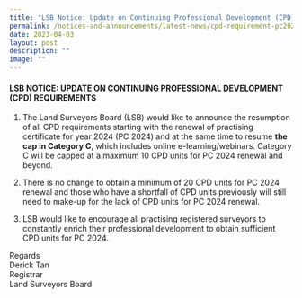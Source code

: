 ```yaml
---
title: "LSB Notice: Update on Continuing Professional Development (CPD) Requirements"
permalink: /notices-and-announcements/latest-news/cpd-requirement-pc2024/
date: 2023-04-03
layout: post
description: ""
image: ""
---
```

#### LSB NOTICE: UPDATE ON CONTINUING PROFESSIONAL DEVELOPMENT (CPD) REQUIREMENTS 

1. The Land Surveyors Board (LSB) would like to announce the resumption of all CPD requirements starting with the renewal of practising certificate for year 2024 (PC 2024) and at the same time to resume **the cap in Category C**, which includes online e-learning/webinars. Category C will be capped at a maximum 10 CPD units for PC 2024 renewal and beyond.<br>


2. There is no change to obtain a minimum of 20 CPD units for PC 2024 renewal and those who have a shortfall of CPD units previously will still need to make-up for the lack of CPD units for PC 2024 renewal.<br>


3.  LSB would like to encourage all practising registered surveyors to constantly enrich their professional development to obtain sufficient CPD units for PC 2024.<br>

Regards <br>
Derick Tan <br>
Registrar<br>
Land Surveyors Board
